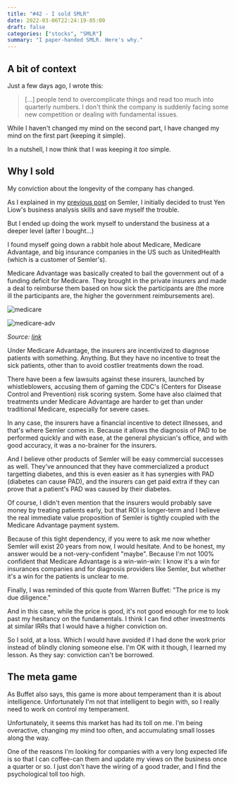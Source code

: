 ```yaml
---
title: "#42 - I sold SMLR"
date: 2022-03-06T22:24:19-05:00
draft: false
categories: ["stocks", "SMLR"]
summary: "I paper-handed SMLR. Here's why."
---
```


## A bit of context

Just a few days ago, I wrote this:

<blockquote>

[...] people tend to overcomplicate things and read too much into quarterly numbers. I don't think the company is suddenly facing some new competition or dealing with fundamental issues.

</blockquote>

While I haven't changed my mind on the second part, I have changed my mind on the first part (keeping it simple).

In a nutshell, I now think that I was keeping it _too_ simple. 

## Why I sold

My conviction about the longevity of the company has changed.

As I explained in my [previous post](/diary/40-smlr.md) on Semler, I initially decided to trust Yen Liow's business analysis skills and save myself the trouble.

But I ended up doing the work myself to understand the business at a deeper level (after I bought...)

I found myself going down a rabbit hole about Medicare, Medicare Advantage, and big insurance companies in the US such as UnitedHealth (which is a customer of Semler's).

Medicare Advantage was basically created to bail the government out of a funding deficit for Medicare. They brought in the private insurers and made a deal to reimburse them based on how sick the participants are (the more ill the participants are, the higher the government reimbursements are).

![medicare](/images/medicare.png)

![medicare-adv](/images/medicare-advantage.png)

_Source: [link](https://www.nytimes.com/2017/05/15/business/dealbook/a-whistle-blower-tells-of-health-insurers-bilking-medicare.html)_

Under Medicare Advantage, the insurers are incentivized to diagnose patients with something. Anything. But they have no incentive to treat the sick patients, other than to avoid costlier treatments down the road.

There have been a few lawsuits against these insurers, launched by whistleblowers, accusing them of gaming the CDC's (Centers for Disease Control and Prevention) risk scoring system. Some have also claimed that treatments under Medicare Advantage are harder to get than under traditional Medicare, especially for severe cases.

In any case, the insurers have a financial incentive to detect illnesses, and that's where Semler comes in. Because it allows the diagnosis of PAD to be performed quickly and with ease, at the general physician's office, and with good accuracy, it was a no-brainer for the insurers.

And I believe other products of Semler will be easy commercial successes as well. They've announced that they have commercialized a product targetting diabetes, and this is even easier as it has synergies with PAD (diabetes can cause PAD), and the insurers can get paid extra if they can prove that a patient's PAD was caused by their diabetes.

Of course, I didn't even mention that the insurers would probably save money by treating patients early, but that ROI is longer-term and I believe the real immediate value proposition of Semler is tightly coupled with the Medicare Advantage payment system.

Because of this tight dependency, if you were to ask me now whether Semler will exist 20 years from now, I would hesitate. And to be honest, my answer would be a not-very-confident "maybe". Because I'm not 100% confident that Medicare Advantage is a win-win-win: I know it's a win for insurances companies and for diagnosis providers like Semler, but whether it's a win for the patients is unclear to me.

Finally, I was reminded of this quote from Warren Buffet: "The price is my due diligence."

And in this case, while the price is good, it's not good enough for me to look past my hesitancy on the fundamentals. I think I can find other investments at similar IRRs that I would have a higher conviction on.

So I sold, at a loss. Which I would have avoided if I had done the work prior instead of blindly cloning someone else. I'm OK with it though, I learned my lesson. As they say: conviction can't be borrowed.

## The meta game

As Buffet also says, this game is more about temperament than it is about intelligence. Unfortunately I'm not that intelligent to begin with, so I really need to work on control my temperament.

Unfortunately, it seems this market has had its toll on me. I'm being overactive, changing my mind too often, and accumulating small losses along the way.

One of the reasons I'm looking for companies with a very long expected life is so that I can coffee-can them and update my views on the business once a quarter or so. I just don't have the wiring of a good trader, and I find the psychological toll too high.

